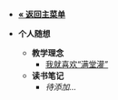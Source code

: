 <!-- /life-thoughts/_sidebar.md -->

- [**« 返回主菜单**](/)

- **个人随想**
  - **教学理念**
    - [我就喜欢“满堂灌”](cramming-style-teaching.md)
  - **读书笔记**
    - *待添加...*